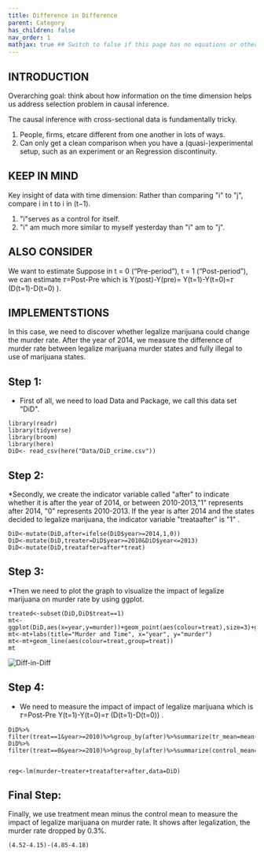 ```yaml
---
title: Difference in Difference 
parent: Category
has_children: false
nav_order: 1
mathjax: true ## Switch to false if this page has no equations or other math rendering.
---
```



## INTRODUCTION

Overarching goal: think about how information on the time dimension helps us address selection problem in causal inference.

The causal inference with cross-sectional data is fundamentally tricky.

1. People, firms, etcare different from one another in lots of ways.
2. Can only get a clean comparison when you have a (quasi-)experimental setup, such as an experiment or an Regression discontinuity.

## KEEP IN MIND

Key insight of data with time dimension: Rather than comparing "i" to "j", compare i in t to i in (t−1).

1. "i"serves as a control for itself.
2. "i" am much more similar to myself yesterday than "i" am to "j".

## ALSO CONSIDER 
We want to estimate
Suppose in t = 0 (“Pre-period”),  t = 1 (“Post-period”), we can estimate 𝜏=Post-Pre
which is Y(post)-Y(pre)= Y(t=1)-Y(t=0)=𝜏 (D(t=1)-D(t=0)  ).




## IMPLEMENTSTIONS

In this case, we need to discover whether legalize marijuana could change the murder rate. After the year of 2014, we measure the difference of murder rate between legalize marijuana murder states and fully illegal to use of marijuana states. 

## Step 1:
* First of all, we need to load Data and Package, we call this data set "DiD".
```{r}
library(readr)
library(tidyverse)
library(broom)
library(here)
DiD<- read_csv(here("Data/DiD_crime.csv"))
```
## Step 2:
*Secondly, we create the indicator variable called "after" to indicate whether it is after the year of 2014, or between 2010-2013,"1" represents after 2014, "0" represents 2010-2013. If the year is after 2014 and the states decided to legalize marijuana, the indicator variable "treataafter" is "1" .

```{r}
DiD<-mutate(DiD,after=ifelse(DiD$year>=2014,1,0))
DiD<-mutate(DiD,treater=DiD$year>=2010&DiD$year<=2013)
DiD<-mutate(DiD,treatafter=after*treat)
```

## Step 3:
*Then we need to plot the graph to visualize the impact of legalize marijuana on murder rate by using ggplot.

```{r}
treated<-subset(DiD,DiD$treat==1)
mt<-ggplot(DiD,aes(x=year,y=murder))+geom_point(aes(colour=treat),size=3)+geom_vline(xintercept=2014,lty=4)
mt<-mt+labs(title="Murder and Time", x="year", y="murder")
mt<-mt+geom_line(aes(colour=treat,group=treat))
mt
```
![Diff-in-Diff](https://github.com/zuzhangjin/lost-stats.github.io/blob/source/Model_Estimation/Images/dif%20in%20dif.jpg)

## Step 4:
* We need to measure the impact of impact of legalize marijuana which is 𝜏=Post-Pre Y(t=1)-Y(t=0)=𝜏 (D(t=1)-D(t=0))  .
```{r}
DiD%>% filter(treat==1&year>=2010)%>%group_by(after)%>%summarize(tr_mean=mean(murder))
DiD%>% filter(treat==0&year>=2010)%>%group_by(after)%>%summarize(control_mean=mean(murder))


reg<-lm(murder~treater+treatafter+after,data=DiD)
```
## Final Step:
Finally, we use treatment mean minus the control mean to measure the impact of legalize marijuana on murder rate. It shows after legalization, the murder rate dropped by 0.3%.
```{r}
(4.52-4.15)-(4.85-4.18)
```